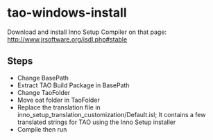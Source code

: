 tao-windows-install
===================

Download and install Inno Setup Compiler on that page: http://www.jrsoftware.org/isdl.php#stable

Steps
-----
  * Change BasePath 
  * Extract TAO Build Package in BasePath
  * Change TaoFolder
  * Move oat folder in TaoFolder 
  * Replace the translation file in inno_setup_translation_customization/Default.isl; It contains a few translated strings for TAO using the Inno Setup installer
  * Compile then run
